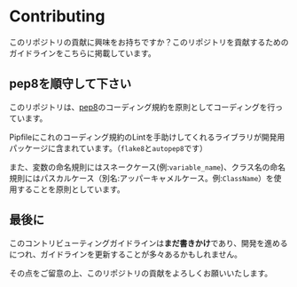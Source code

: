 # Contributing

このリポジトリの貢献に興味をお持ちですか？このリポジトリを貢献するためのガイドラインをこちらに掲載しています。

## pep8を順守して下さい

このリポジトリは、[pep8](https://www.python.org/dev/peps/pep-0008/)のコーディング規約を原則としてコーディングを行っています。

Pipfileにこれのコーディング規約のLintを手助けしてくれるライブラリが開発用パッケージに含まれています。（`flake8`と`autopep8`です）

また、変数の命名規則にはスネークケース(例:`variable_name`)、クラス名の命名規則にはパスカルケース（別名:アッパーキャメルケース。例:`ClassName`）を使用することを原則としています。

## 最後に

このコントリビューティングガイドラインは**まだ書きかけ**であり、開発を進めるにつれ、ガイドラインを更新することが多々あるかもしれません。

その点をご留意の上、このリポジトリの貢献をよろしくお願いいたします。
